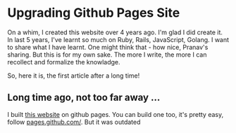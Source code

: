 # Upgrading Github Pages Site

On a whim, I created this website over 4 years ago.  I'm glad I did create it. In last 5 years, I've learnt so much on Ruby, Rails, JavaScript, Golang. I want to share what I have learnt. One might think that - how nice, Pranav's sharing. But this is for my own sake. The more I write, the more I can recollect and formalize the knowladge.


So, here it is, the first article after a long time! 

## Long time ago, not too far away ...

I built [this website](https://pranav.moktali.io) on github pages. You can build one too, it's pretty easy, follow [pages.github.com/](https://pages.github.com/).
But it was outdated 

